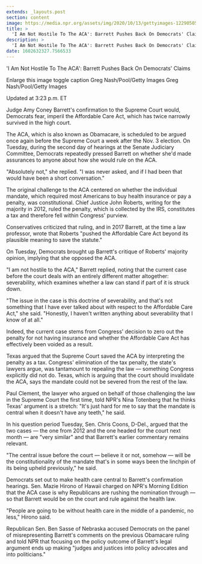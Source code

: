 ```yaml
--- 
extends: _layouts.post 
section: content 
image: https://media.npr.org/assets/img/2020/10/13/gettyimages-1229050514_wide-0dd37abf9c28bb70f3553c97d82db6b6d988e503.jpg?s=1400 
title: > 
  'I Am Not Hostile To The ACA': Barrett Pushes Back On Democrats' Claims 
description: > 
  'I Am Not Hostile To The ACA': Barrett Pushes Back On Democrats' ClaimsEnlarge this image toggle caption Greg Nash/Pool/Getty Images Greg Nash/Pool/Getty ImagesUpdated at 3:23 p.m.ETJudge Amy Coney Barrett's confirmation to the Supreme Court would, Democrats fear, imperil the Affordable Care Act, which has twice narrowly survived in the high court.The ACA, which is also known as Obamacare, is scheduled to be argued once again before the Supreme Court a week after the Nov. 3 election.On Tuesday, Democrats brought up Barrett's critique of Roberts' majority opinion, implying that she opposed the ACA.Texas argued that the Supreme Court saved the ACA by interpreting the penalty as a tax. 
date: 1602632327.7566533 
--- 
```

'I Am Not Hostile To The ACA': Barrett Pushes Back On Democrats' Claims

Enlarge this image toggle caption Greg Nash/Pool/Getty Images Greg Nash/Pool/Getty Images

Updated at 3:23 p.m. ET

Judge Amy Coney Barrett's confirmation to the Supreme Court would, Democrats fear, imperil the Affordable Care Act, which has twice narrowly survived in the high court.

The ACA, which is also known as Obamacare, is scheduled to be argued once again before the Supreme Court a week after the Nov. 3 election. On Tuesday, during the second day of hearings at the Senate Judiciary Committee, Democrats repeatedly pressed Barrett on whether she'd made assurances to anyone about how she would rule on the ACA.

"Absolutely not," she replied. "I was never asked, and if I had been that would have been a short conversation."

The original challenge to the ACA centered on whether the individual mandate, which required most Americans to buy health insurance or pay a penalty, was constitutional. Chief Justice John Roberts, writing for the majority in 2012, ruled the penalty, which is collected by the IRS, constitutes a tax and therefore fell within Congress' purview.

Conservatives criticized that ruling, and in 2017 Barrett, at the time a law professor, wrote that Roberts "pushed the Affordable Care Act beyond its plausible meaning to save the statute."

On Tuesday, Democrats brought up Barrett's critique of Roberts' majority opinion, implying that she opposed the ACA.

"I am not hostile to the ACA," Barrett replied, noting that the current case before the court deals with an entirely different matter altogether: severability, which examines whether a law can stand if part of it is struck down.

"The issue in the case is this doctrine of severability, and that's not something that I have ever talked about with respect to the Affordable Care Act," she said. "Honestly, I haven't written anything about severability that I know of at all."

Indeed, the current case stems from Congress' decision to zero out the penalty for not having insurance and whether the Affordable Care Act has effectively been voided as a result.

Texas argued that the Supreme Court saved the ACA by interpreting the penalty as a tax. Congress' elimination of the tax penalty, the state's lawyers argue, was tantamount to repealing the law — something Congress explicitly did not do. Texas, which is arguing that the court should invalidate the ACA, says the mandate could not be severed from the rest of the law.

Paul Clement, the lawyer who argued on behalf of those challenging the law in the Supreme Court the first time, told NPR's Nina Totenberg that he thinks Texas' argument is a stretch: "It's just hard for me to say that the mandate is central when it doesn't have any teeth," he said.

In his question period Tuesday, Sen. Chris Coons, D-Del., argued that the two cases — the one from 2012 and the one headed for the court next month — are "very similar" and that Barrett's earlier commentary remains relevant.

"The central issue before the court — believe it or not, somehow — will be the constitutionality of the mandate that's in some ways been the linchpin of its being upheld previously," he said.

Democrats set out to make health care central to Barrett's confirmation hearings. Sen. Mazie Hirono of Hawaii charged on NPR's Morning Edition that the ACA case is why Republicans are rushing the nomination through — so that Barrett would be on the court and rule against the health law.

"People are going to be without health care in the middle of a pandemic, no less," Hirono said.

Republican Sen. Ben Sasse of Nebraska accused Democrats on the panel of misrepresenting Barrett's comments on the previous Obamacare ruling and told NPR that focusing on the policy outcome of Barrett's legal argument ends up making "judges and justices into policy advocates and into politicians."